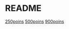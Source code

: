 # README

[250poins](TC-SRM-595-div1-250)
[500poins](TC-SRM-595-div1-500)
[900poins](TC-SRM-595-div1-900)
